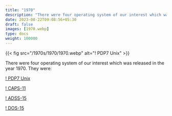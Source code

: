 ```yaml
---
title: "1970"
description: "There were four operating system of our interest which was released in the year 1970. They were:"
date: 2023-08-22T09:08:56+05:30
draft: false
images: [1970.webp]
type: docs
weight: 100000
---
```


{{< fig src="/1970s/1970/1970.webp" alt="! PDP7 Unix" >}}

There were four operating system of our interest which was released in the year 1970. They were:

<section class="section section-sm">
  <div class="container">
    <div class="row justify-content-center text-center">
      <div class="col-lg-5">
        <p><a class="btn btn-primary btn-lg px-4 mb-1" href="pdp7unix/" role="button">! PDP7 Unix</a></p>
      </div>
      <div class="col-lg-5">
        <p><a class="btn btn-primary btn-lg px-4 mb-1" href="caps-11/" role="button">! CAPS-11</a></p>
      </div>
      <div class="col-lg-5">
        <p><a class="btn btn-primary btn-lg px-4 mb-1" href="adss-15/" role="button">! ADSS-15</a></p>
      </div>
      <div class="col-lg-5">
        <p><a class="btn btn-primary btn-lg px-4 mb-1" href="#" role="button">! DOS-15</a></p>
      </div>
    </div>
  </div>
</section>

